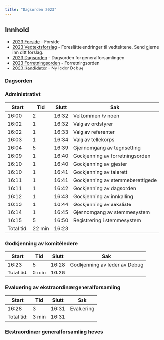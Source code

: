```yaml
---
title: "Dagsorden 2023"
---
```


## Innhold
* [2023 Forside](/wiki/online/generalforsamlingen/ekstrav23)   - Forside
* [2023 Vedtektsforslag](/wiki/online/generalforsamlingen/ekstrav23/vedtekstforslag) - Foreslåtte endringer til vedtektene. Send gjerne inn ditt forslag.
* [2023 Dagsorden](/wiki/online/generalforsamlingen/ekstrav23/dagsorden-23) - Dagsorden for generalforsamlingen
* [2023 Forretningsorden](/wiki/online/generalforsamlingen/ekstrav23/forretningsorden-2023) - Forretningsorden
* [2023 Kandidater](/wiki/online/generalforsamlingen/ekstrav23/valg) - Ny leder Debug

### Dagsorden 

### Administrativt
| Start  | Tid | Slutt | Sak                                     |
|--------|-----|-------|-----------------------------------------|
| 16:00  | 2   | 16:32 | Velkommen \v noen                              |
| 16:02  | 1   | 16:32 | Valg av ordstyrer                       |
| 16:02  | 1   | 16:33 | Valg av referenter                      |
| 16:03  | 1   | 16:34 | Valg av tellekorps                      |
| 16:04  | 5   | 16:39 | Gjennomgang av tegnsetting              |
| 16:09  | 1   | 16:40 | Godkjenning av forretningsorden         |
| 16:10  | 1   | 16:40 | Godkjenning av gjester                  |
| 16:10  | 1   | 16:41 | Godkjenning av talerett                 |
| 16:11  | 1   | 16:41 | Godkjenning av stemmeberettigede        |
| 16:11  | 1   | 16:42 | Godkjenning av dagsorden                |
| 16:12  | 1   | 16:43 | Godkjenning av innkalling               |
| 16:13  | 1   | 16:44 | Godkjenning av saksliste                |
| 16:14  | 1   | 16:45 | Gjennomgang av stemmesystem             |
| 16:15  | 5   | 16:50 | Registrering i stemmesystem             |
| Total tid: | 22 min | 16:23 |


### Godkjenning av komitéledere
| Start | Tid | Slutt | Sak |
|---|---|---|---|
| 16:23 | 5 | 16:28 | Godkjenning av leder av Debug |
| Total tid: | 5 min | 16:28 |

### Evaluering av ekstraordinærgeneralforsamling
| Start | Tid | Slutt | Sak |
|---|---|---|---|
| 16:28 | 3 | 16:31 | Evaluering |
| Total tid: | 3 min | 16:31 |

### Ekstraordinær generalforsamling heves
